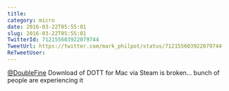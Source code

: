 ```yaml
---
title: 
category: micro
date: 2016-03-22T05:55:01
slug: 2016-03-22T05:55:01
TwitterId: 712155603922079744
TweetUrl: https://twitter.com/mark_philpot/status/712155603922079744
ReTweetUser: 
---
```


[@DoubleFine](https://twitter.com/DoubleFine) Download of DOTT for Mac via Steam is broken... bunch of people are experiencing it